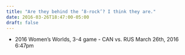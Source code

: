 ```yaml
---
title: "Are they behind the ‘8-rock’? I think they are."
date: 2016-03-26T18:47:00-05:00
draft: false
---
```

- 2016 Women’s Worlds, 3-4 game - CAN vs. RUS March 26th, 2016 6:47pm
